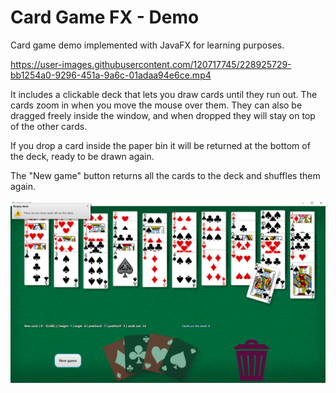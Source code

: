 # Card Game FX - Demo
Card game demo implemented with JavaFX for learning purposes.

https://user-images.githubusercontent.com/120717745/228925729-bb1254a0-9296-451a-9a6c-01adaa94e6ce.mp4

It includes a clickable deck that lets you draw cards until they run out. The cards zoom in when you move the mouse over them. They can also be dragged freely inside the window, and when dropped they will stay on top of the other cards.

If you drop a card inside the paper bin it will be returned at the bottom of the deck, ready to be drawn again.

The "New game" button returns all the cards to the deck and shuffles them again.

![image2.png](src%2Fmain%2Fresources%2Fimage2.png)
